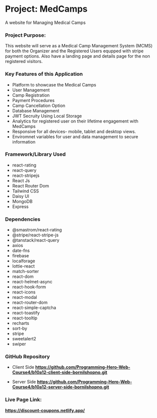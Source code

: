 
# Project: MedCamps
A website for Managing Medical Camps

### Project Purpose:

This website will serve as a Medical Camp Management System (MCMS) for both the Organizer and the Registered Users equpped with stripe payment options. Also have a landing page and details page for the non registered visitors.

### Key Features of this Application
* Platform to showcase the Medical Camps
* User Management
* Camp Registration
* Payment Procedures
* Camp Cancellation Option
* Database Management
* JWT Secruity Using Local Storage
* Analytics for registered user on their lifetime engagement with MedCamps
* Responsive for all devices- mobile, tablet and desktop views.
* Enviromnet variables for user and data management to secure information



### Framework/Library Used
* react-rating
* react-query
* react-stripejs
* React Js
* React Router Dom
* Tailwind CSS
* Daisy UI
* MongoDB
* Express

### Dependencies
   * @smastrom/react-rating
   * @stripe/react-stripe-js
   * @tanstack/react-query
   * axios
   * date-fns
   * firebase
   * localforage
   * lottie-react
   * match-sorter
   * react-dom
   * react-helmet-async
   * react-hook-form
   * react-icons
   * react-modal
   * react-router-dom
   * react-simple-captcha
   * react-toastify
   * react-tooltip
   * recharts
   * sort-by
   * stripe
   * sweetalert2
   * swiper



### GitHub Repository
* Client Side
**https://github.com/Programming-Hero-Web-Course4/b10a12-client-side-bornilshopno.git**

* Server Side
**https://github.com/Programming-Hero-Web-Course4/b10a12-server-side-bornilshopno.git**

### Live Page Link:

**https://discount-coupons.netlify.app/**
